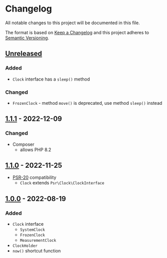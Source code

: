 # Changelog

All notable changes to this project will be documented in this file.

The format is based on [Keep a Changelog](http://keepachangelog.com/en/1.0.0/)
and this project adheres to [Semantic Versioning](http://semver.org/spec/v2.0.0.html).

## [Unreleased](https://github.com/orisai/clock/compare/1.1.1...HEAD)

### Added

- `Clock` interface has a `sleep()` method

### Changed

- `FrozenClock` - method `move()` is deprecated, use method `sleep()` instead

## [1.1.1](https://github.com/orisai/clock/compare/1.1.0...1.1.1) - 2022-12-09

### Changed

- Composer
	- allows PHP 8.2

## [1.1.0](https://github.com/orisai/clock/compare/1.0.0...1.1.0) - 2022-11-25

- [PSR-20](https://www.php-fig.org/psr/psr-20/) compatibility
  - `Clock` extends `Psr\Clock\ClockInterface`

## [1.0.0](https://github.com/orisai/clock/releases/tag/1.0.0) - 2022-08-19

### Added

- `Clock` interface
	- `SystemClock`
	- `FrozenClock`
	- `MeasurementClock`
- `ClockHolder`
- `now()` shortcut function
